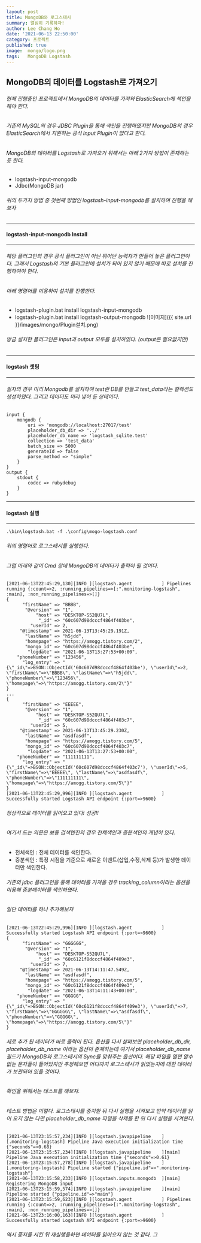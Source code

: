```yaml
---
layout: post
title: MongoDB와 로그스태시
summary: 열심히 기록하자!
author: Lee Chang Ho
date: '2021-06-13 22:50:00'
category: 프로젝트
published: true
image:  mongo/logo.png
tags:   MongoDB Logstash
---
```


## MongoDB의 데이터를 Logstash로 가져오기
###### 현재 진행중인 프로젝트에서 MongoDB의 데이터를 가져와 ElasticSearch에 색인을 해야 한다.
###### 기존의 MySQL의 경우 JDBC Plugin을 통해 색인을 진행하였지만 MongoDB의 경우 ElasticSearch에서 지원하는 공식 Input Plugin이 없다고 한다.  
###### MongoDB의 데이터를 Logstash로 가져오기 위해서는 아래 2가지 방법이 존재하는 듯 한다.
- logstash-input-mongodb
- Jdbc(MongoDB jar)
###### 위의 두가지 방법 중 첫번째 방법인 logstash-input-mongodb를 설치하여 진행을 해 보자

---
#### logstash-input-mongodb Install
--- 
###### 해당 플러그인의 경우 공식 플러그인이 아닌 뛰어난 능력자가 만들어 놓은 플러그인이다. 그래서 Logstash의 기본 플러그인에 설치가 되어 있지 않기 때문에 따로 설치를 진행하여야 한다.  
###### 아래 명령어를 이용하여 설치를 진행한다.
- logstash-plugin.bat install logstash-input-mongodb
- logstash-plugin.bat install logstash-output-mongodb
![이미지]({{ site.url }}/images/mongo/Plugin설치.png)
###### 방금 설치한 플러그인은 input과 output 모두를 설치하였다. (output은 필요없지만)

---
#### logstash 셋팅
--- 
###### 필자의 경우 미리 Mongodb를 설치하여 test란 DB를 만들고 test_data라는 컬렉션도 생성하였다.  그리고 데이터도 미리 넣어 둔 상태이다.  

```
input {    
    mongodb {
		uri => 'mongodb://localhost:27017/test'
		placeholder_db_dir => '../'
		placeholder_db_name => 'logstash_sqlite.test'
		collection => 'test_data'
		batch_size => 5000
		generateId => false
		parse_method => "simple"
	}
}
output {
	stdout {        
        codec => rubydebug    
    }
}
```

---
#### logstash 실행
--- 
```
.\bin\logstash.bat -f .\config\mogo-logstash.conf
```
###### 위의 명령어로 로그스태시를 실행한다. 
###### 그럼 아래와 같이 Cmd 창에 MongoDB의 데이터가 출력이 될 것이다.  
```
[2021-06-13T22:45:29,130][INFO ][logstash.agent           ] Pipelines running {:count=>2, :running_pipelines=>[:".monitoring-logstash", :main], :non_running_pipelines=>[]}
{
      "firstName" => "BBBB",
       "@version" => "1",
           "host" => "DESKTOP-S52QU7L",
            "_id" => "60c607d98dcccf4864f403be",
         "userId" => 2,
     "@timestamp" => 2021-06-13T13:45:29.191Z,
       "lastName" => "h5jdd",
       "homepage" => "https://amogg.tistory.com/2",
       "mongo_id" => "60c607d98dcccf4864f403be",
        "logdate" => "2021-06-13T13:27:53+00:00",
    "phoneNumber" => "123456",
      "log_entry" => "{\"_id\"=>BSON::ObjectId('60c607d98dcccf4864f403be'), \"userId\"=>2, \"firstName\"=>\"BBBB\", \"lastName\"=>\"h5jdd\", \"phoneNumber\"=>\"123456\", \"homepage\"=>\"https://amogg.tistory.com/2\"}"
}
...
{
      "firstName" => "EEEEE",
       "@version" => "1",
           "host" => "DESKTOP-S52QU7L",
            "_id" => "60c607d98dcccf4864f403c7",
         "userId" => 5,
     "@timestamp" => 2021-06-13T13:45:29.230Z,
       "lastName" => "asdfasdf",
       "homepage" => "https://amogg.tistory.com/5",
       "mongo_id" => "60c607d98dcccf4864f403c7",
        "logdate" => "2021-06-13T13:27:53+00:00",
    "phoneNumber" => "111111111",
      "log_entry" => "{\"_id\"=>BSON::ObjectId('60c607d98dcccf4864f403c7'), \"userId\"=>5, \"firstName\"=>\"EEEEE\", \"lastName\"=>\"asdfasdf\", \"phoneNumber\"=>\"111111111\", \"homepage\"=>\"https://amogg.tistory.com/5\"}"
}
[2021-06-13T22:45:29,996][INFO ][logstash.agent           ] Successfully started Logstash API endpoint {:port=>9600}
```

###### 정상적으로 데이터를 읽어오고 있다! 성공!!  
###### 여기서 드는 의문은 보통 검색엔진의 경우 전체색인과 증분색인의 개념이 있다.  
- 전체색인 : 전체 데이터를 색인한다.
- 증분색인 : 특정 시점을 기준으로 새로운 이벤트(삽입,수정,삭제 등)가 발생한 데이터만 색인한다.

###### 기존의 jdbc 플러그인을 통해 데이터를 가져올 경우 tracking_column이라는 옵션을 이용해 증분데이터를 색인하였다.  
###### 일단 데이터를 하나 추가해보자  
```
[2021-06-13T22:45:29,996][INFO ][logstash.agent           ] Successfully started Logstash API endpoint {:port=>9600}
{
      "firstName" => "GGGGGG",
       "@version" => "1",
           "host" => "DESKTOP-S52QU7L",
            "_id" => "60c6121f8dcccf4864f409e3",
         "userId" => 7,
     "@timestamp" => 2021-06-13T14:11:47.549Z,
       "lastName" => "asdfasdf",
       "homepage" => "https://amogg.tistory.com/5",
       "mongo_id" => "60c6121f8dcccf4864f409e3",
        "logdate" => "2021-06-13T14:11:43+00:00",
    "phoneNumber" => "GGGGG",
      "log_entry" => "{\"_id\"=>BSON::ObjectId('60c6121f8dcccf4864f409e3'), \"userId\"=>7, \"firstName\"=>\"GGGGGG\", \"lastName\"=>\"asdfasdf\", \"phoneNumber\"=>\"GGGGG\", \"homepage\"=>\"https://amogg.tistory.com/5\"}"
}
```
###### 새로 추가 된 데이터가 바로 출력이 된다. 옵션을 다시 살펴보면 placeholder_db_dir, placeholder_db_name 이라는 옵션이 존재하는데 여기서 placeholder_db_name 필드가 MongoDB와 로그스태시의 Sync를 맞춰주는 옵션이다. 해당 파일을 열면 알수없는 문자들이 들어있지만 추정해보면 어디까지 로그스태시가 읽었는지에 대한 데이터가 보관되어 있을 것이다.  
###### 확인을 위해서는 테스트를 해보자.  
###### 테스트 방법은 이렇다. 로그스태시를 중지한 뒤 다시 실행을 시켜보고 만약 데이터를 읽어 오지 않는 다면 placeholder_db_name 파일을 삭제를 한 뒤 다시 실행을 시켜본다.  
```
[2021-06-13T23:15:57,234][INFO ][logstash.javapipeline    ][.monitoring-logstash] Pipeline Java execution initialization time {"seconds"=>0.68}
[2021-06-13T23:15:57,234][INFO ][logstash.javapipeline    ][main] Pipeline Java execution initialization time {"seconds"=>0.61}
[2021-06-13T23:15:57,278][INFO ][logstash.javapipeline    ][.monitoring-logstash] Pipeline started {"pipeline.id"=>".monitoring-logstash"}
[2021-06-13T23:15:58,233][INFO ][logstash.inputs.mongodb  ][main] Registering MongoDB input
[2021-06-13T23:15:59,574][INFO ][logstash.javapipeline    ][main] Pipeline started {"pipeline.id"=>"main"}
[2021-06-13T23:15:59,623][INFO ][logstash.agent           ] Pipelines running {:count=>2, :running_pipelines=>[:".monitoring-logstash", :main], :non_running_pipelines=>[]}
[2021-06-13T23:16:00,163][INFO ][logstash.agent           ] Successfully started Logstash API endpoint {:port=>9600}
```
###### 역시 중지를 시킨 뒤 재실행을하면 데이터를 읽어오지 않는 것 같다. 그
<!--stackedit_data:
eyJoaXN0b3J5IjpbMTI0MDY5ODY1NSwtNjk0ODE1NDU1LDEyMj
AzMzgyNjJdfQ==
-->